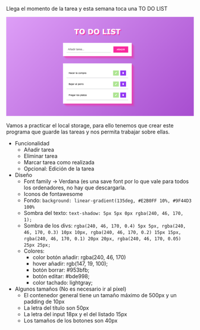 Llega el momento de la tarea y esta semana toca una TO DO LIST

![tarea](recursos/tarea.png)

Vamos a practicar el local storage, para ello tenemos que crear este programa que guarde las tareas y nos permita trabajar sobre ellas.

- Funcionalidad
    - Añadir tarea
    - Eliminar tarea
    - Marcar tarea como realizada
    - Opcional: Edición de la tarea
- Diseño
    - Font family → Verdana (es una save font por lo que vale para todos los ordenadores, no hay que descargarla.
    - Iconos de fontawesome
    - Fondo: `background: linear-gradient(135deg, #E2B0FF 10%, #9F44D3 100%`
    - Sombra del texto: `text-shadow: 5px 5px 0px rgba(240, 46, 170, 1);`
    - Sombra de los divs: `rgba(240, 46, 170, 0.4) 5px 5px, rgba(240, 46, 170, 0.3) 10px 10px, rgba(240, 46, 170, 0.2) 15px 15px, rgba(240, 46, 170, 0.1) 20px 20px, rgba(240, 46, 170, 0.05) 25px 25px;`
    - Colores:
        - color botón añadir: rgba(240, 46, 170)
        - hover añadir: rgb(147, 19, 100);
        - botón borrar: #953bfb;
        - botón editar: #bde998;
        - color tachado: lightgray;
- Algunos tamaños (No es necesario ir al píxel)
    - El contenedor general tiene un tamaño máximo de 500px y un padding de 10px
    - La letra del título son 50px
    - La letra del input 18px y el del listado 15px
    - Los tamaños de los botones son 40px